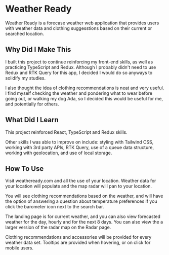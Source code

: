 # Weather Ready

Weather Ready is a forecase weather web application that provides users with weather data and clothing suggesstions based on their current or searched location.

## Why Did I Make This

I built this project to continue reinforcing my front-end skills, as well as practicing TypeScript and Redux. Although I probably didn't need to use Redux and RTK Query for this app, I decided I would do so anyways to solidify my studies.

I also thought the idea of clothing recommendations is neat and very useful. I find myself checking the weather and pondering what to wear before going out, or walking my dog Ada, so I decided this would be useful for me, and potentially for others.

## What Did I Learn

This project reinforced React, TypeScript and Redux skills.

Other skills I was able to improve on include: styling with Tailwind CSS, working with 3rd party APIs, RTK Query, use of a queue data structure, working with geolocation, and use of local storage.

## How To Use

Visit weatheready.com and all the use of your location. Weather data for your location will populate and the map radar will pan to your location.

You will see clothing recommendations based on the weather, and will have the option of answering a question about temperature preferences if you click the barometer icon next to the search bar.

The landing page is for current weather, and you can also view forecasted weather for the day, hourly and for the next 8 days. You can also view the a larger version of the radar map on the Radar page.

Clothing recommendations and accessories will be provided for every weather data set. Tooltips are provided when hovering, or on click for mobile users.
